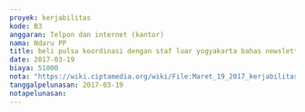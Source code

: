 ```yaml
---
proyek: kerjabilitas
kode: B3
anggaran: Telpon dan internet (kantor)
nama: Ndaru PP
title: beli pulsa koordinasi dengan staf luar yogyakarta bahas newsletter
date: 2017-03-19
biaya: 51000
nota: "https://wiki.ciptamedia.org/wiki/File:Maret_19_2017_kerjabilitas_B3_pulsa_koordinasi_newsletter_ndaru.jpg"
tanggalpelunasan: 2017-03-19
notapelunasan:
---
```

